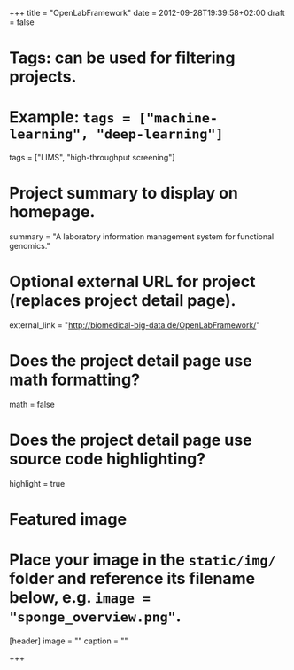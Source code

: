 +++
title = "OpenLabFramework"
date = 2012-09-28T19:39:58+02:00
draft = false

# Tags: can be used for filtering projects.
# Example: `tags = ["machine-learning", "deep-learning"]`
tags = ["LIMS", "high-throughput screening"]

# Project summary to display on homepage.
summary = "A laboratory information management system for functional genomics."


# Optional external URL for project (replaces project detail page).
external_link = "http://biomedical-big-data.de/OpenLabFramework/"

# Does the project detail page use math formatting?
math = false

# Does the project detail page use source code highlighting?
highlight = true

# Featured image
# Place your image in the `static/img/` folder and reference its filename below, e.g. `image = "sponge_overview.png"`.
[header]
image = ""
caption = ""

+++

